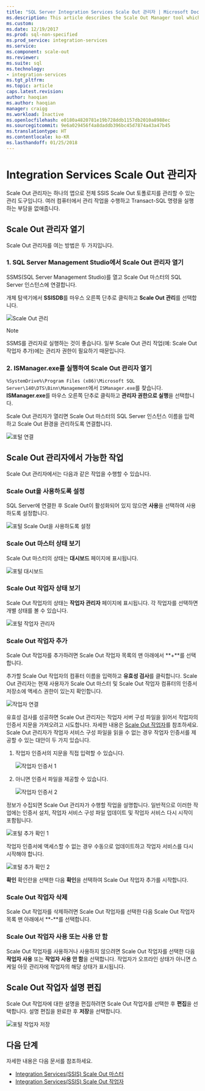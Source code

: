 ```yaml
---
title: "SQL Server Integration Services Scale Out 관리자 | Microsoft Docs"
ms.description: This article describes the Scale Out Manager tool which you can use to manager SSIS Scale Out
ms.custom: 
ms.date: 12/19/2017
ms.prod: sql-non-specified
ms.prod_service: integration-services
ms.service: 
ms.component: scale-out
ms.reviewer: 
ms.suite: sql
ms.technology:
- integration-services
ms.tgt_pltfrm: 
ms.topic: article
caps.latest.revision: 
author: haoqian
ms.author: haoqian
manager: craigg
ms.workload: Inactive
ms.openlocfilehash: e0180a4820781e19b728ddb1157db2010a8988ec
ms.sourcegitcommit: 9e6a029456f4a8daddb396bc45d7874a43a47b45
ms.translationtype: HT
ms.contentlocale: ko-KR
ms.lasthandoff: 01/25/2018
---
```

# <a name="integration-services-scale-out-manager"></a>Integration Services Scale Out 관리자

Scale Out 관리자는 하나의 앱으로 전체 SSIS Scale Out 토폴로지를 관리할 수 있는 관리 도구입니다. 여러 컴퓨터에서 관리 작업을 수행하고 Transact-SQL 명령을 실행하는 부담을 없애줍니다.

## <a name="open-scale-out-manager"></a>Scale Out 관리자 열기

Scale Out 관리자를 여는 방법은 두 가지입니다.

### <a name="1-open-scale-out-manager-from-sql-server-management-studio"></a>1. SQL Server Management Studio에서 Scale Out 관리자 열기
SSMS(SQL Server Management Studio)를 열고 Scale Out 마스터의 SQL Server 인스턴스에 연결합니다.

개체 탐색기에서 **SSISDB**를 마우스 오른쪽 단추로 클릭하고 **Scale Out 관리**를 선택합니다.

![Scale Out 관리](media/manage-scale-out.PNG)

> [!NOTE]
> SSMS를 관리자로 실행하는 것이 좋습니다. 일부 Scale Out 관리 작업(예: Scale Out 작업자 추가)에는 관리자 권한이 필요하기 때문입니다.

### <a name="2-open-scale-out-manager-by-running-ismanagerexe"></a>2. ISManager.exe를 실행하여 Scale Out 관리자 열기

`%SystemDrive%\Program Files (x86)\Microsoft SQL Server\140\DTS\Binn\Management`에서 `ISManager.exe`를 찾습니다. **ISManager.exe**를 마우스 오른쪽 단추로 클릭하고 **관리자 권한으로 실행**을 선택합니다. 

Scale Out 관리자가 열리면 Scale Out 마스터의 SQL Server 인스턴스 이름을 입력하고 Scale Out 환경을 관리하도록 연결합니다.

![포털 연결](media/portal-connect.PNG)

## <a name="tasks-available-in-scale-out-manager"></a>Scale Out 관리자에서 가능한 작업
Scale Out 관리자에서는 다음과 같은 작업을 수행할 수 있습니다.

### <a name="enable-scale-out"></a>Scale Out을 사용하도록 설정
SQL Server에 연결한 후 Scale Out이 활성화되어 있지 않으면 **사용**을 선택하여 사용하도록 설정합니다.

![포털 Scale Out을 사용하도록 설정](media/portal-enable-scale-out.PNG) 

### <a name="view-scale-out-master-status"></a>Scale Out 마스터 상태 보기
Scale Out 마스터의 상태는 **대시보드** 페이지에 표시됩니다.

![포털 대시보드](media/portal-dashboard.PNG)

### <a name="view-scale-out-worker-status"></a>Scale Out 작업자 상태 보기
Scale Out 작업자의 상태는 **작업자 관리자** 페이지에 표시됩니다. 각 작업자를 선택하면 개별 상태를 볼 수 있습니다.

![포털 작업자 관리자](media/portal-worker-manager.PNG)

### <a name="add-a-scale-out-worker"></a>Scale Out 작업자 추가
Scale Out 작업자를 추가하려면 Scale Out 작업자 목록의 맨 아래에서 **+**를 선택합니다. 

추가할 Scale Out 작업자의 컴퓨터 이름을 입력하고 **유효성 검사**를 클릭합니다. Scale Out 관리자는 현재 사용자가 Scale Out 마스터 및 Scale Out 작업자 컴퓨터의 인증서 저장소에 액세스 권한이 있는지 확인합니다.

![작업자 연결](media/connect-worker.PNG)

유효성 검사를 성공하면 Scale Out 관리자는 작업자 서버 구성 파일을 읽어서 작업자의 인증서 지문을 가져오려고 시도합니다. 자세한 내용은 [Scale Out 작업자](integration-services-ssis-scale-out-worker.md)를 참조하세요. Scale Out 관리자가 작업자 서비스 구성 파일을 읽을 수 없는 경우 작업자 인증서를 제공할 수 있는 대안이 두 가지 있습니다. 

1.  작업자 인증서의 지문을 직접 입력할 수 있습니다.

    ![작업자 인증서 1](media/portal-cert1.PNG)

2.  아니면 인증서 파일을 제공할 수 있습니다. 

    ![작업자 인증서 2](media/portal-cert2.PNG)

정보가 수집되면 Scale Out 관리자가 수행할 작업을 설명합니다. 일반적으로 이러한 작업에는 인증서 설치, 작업자 서비스 구성 파일 업데이트 및 작업자 서비스 다시 시작이 포함됩니다.

![포털 추가 확인 1](media/portal-add-confirm1.PNG)

작업자 인증서에 액세스할 수 없는 경우 수동으로 업데이트하고 작업자 서비스를 다시 시작해야 합니다.

![포털 추가 확인 2](media/portal-add-confirm2.PNG)

**확인** 확인란을 선택한 다음 **확인**을 선택하여 Scale Out 작업자 추가를 시작합니다.

### <a name="delete-a-scale-out-worker"></a>Scale Out 작업자 삭제
Scale Out 작업자를 삭제하려면 Scale Out 작업자를 선택한 다음 Scale Out 작업자 목록 맨 아래에서 **-**를 선택합니다.

### <a name="enable-or-disable-a-scale-out-worker"></a>Scale Out 작업자 사용 또는 사용 안 함
Scale Out 작업자를 사용하거나 사용하지 않으려면 Scale Out 작업자를 선택한 다음 **작업자 사용** 또는 **작업자 사용 안 함**을 선택합니다. 작업자가 오프라인 상태가 아니면 스케일 아웃 관리자에 작업자의 해당 상태가 표시됩니다.

## <a name="edit-a-scale-out-worker-description"></a>Scale Out 작업자 설명 편집
Scale Out 작업자에 대한 설명을 편집하려면 Scale Out 작업자를 선택한 후 **편집**을 선택합니다. 설명 편집을 완료한 후 **저장**을 선택합니다.

![포털 작업자 저장](media/portal-save-worker.PNG)

## <a name="next-steps"></a>다음 단계
자세한 내용은 다음 문서를 참조하세요.
-   [Integration Services(SSIS) Scale Out 마스터](integration-services-ssis-scale-out-master.md)
-   [Integration Services(SSIS) Scale Out 작업자](integration-services-ssis-scale-out-worker.md)